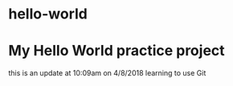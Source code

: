 # hello-world
My Hello World practice project
===============================
this is an update at 10:09am on 4/8/2018
learning to use Git
